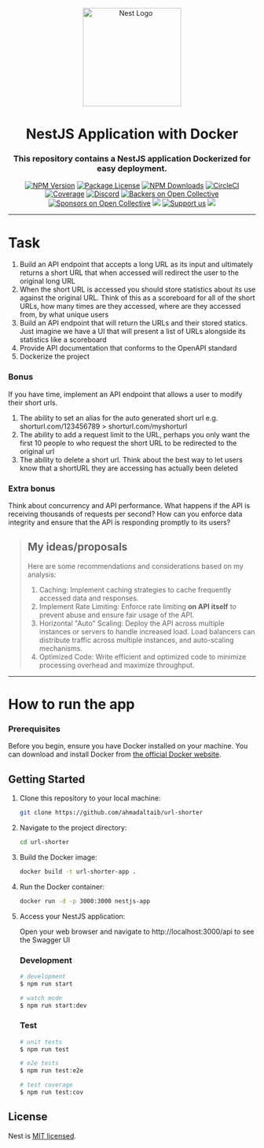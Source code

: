 <p align="center">
  <a href="http://nestjs.com/" target="blank"><img src="https://nestjs.com/img/logo-small.svg" width="200" alt="Nest Logo" /></a>
</p>

[circleci-image]: https://img.shields.io/circleci/build/github/nestjs/nest/master?token=abc123def456
[circleci-url]: https://circleci.com/gh/nestjs/nest

<H1 align="center">NestJS Application with Docker</H1>
<h3 align="center">This repository contains a NestJS application Dockerized for easy deployment.</h3>
<p align="center">
<a href="https://www.npmjs.com/~nestjscore" target="_blank"><img src="https://img.shields.io/npm/v/@nestjs/core.svg" alt="NPM Version" /></a>
<a href="https://www.npmjs.com/~nestjscore" target="_blank"><img src="https://img.shields.io/npm/l/@nestjs/core.svg" alt="Package License" /></a>
<a href="https://www.npmjs.com/~nestjscore" target="_blank"><img src="https://img.shields.io/npm/dm/@nestjs/common.svg" alt="NPM Downloads" /></a>
<a href="https://circleci.com/gh/nestjs/nest" target="_blank"><img src="https://img.shields.io/circleci/build/github/nestjs/nest/master" alt="CircleCI" /></a>
<a href="https://coveralls.io/github/nestjs/nest?branch=master" target="_blank"><img src="https://coveralls.io/repos/github/nestjs/nest/badge.svg?branch=master#9" alt="Coverage" /></a>
<a href="https://discord.gg/G7Qnnhy" target="_blank"><img src="https://img.shields.io/badge/discord-online-brightgreen.svg" alt="Discord"/></a>
<a href="https://opencollective.com/nest#backer" target="_blank"><img src="https://opencollective.com/nest/backers/badge.svg" alt="Backers on Open Collective" /></a>
<a href="https://opencollective.com/nest#sponsor" target="_blank"><img src="https://opencollective.com/nest/sponsors/badge.svg" alt="Sponsors on Open Collective" /></a>
<a href="https://paypal.me/kamilmysliwiec" target="_blank"><img src="https://img.shields.io/badge/Donate-PayPal-ff3f59.svg"/></a>
<a href="https://opencollective.com/nest#sponsor"  target="_blank"><img src="https://img.shields.io/badge/Support%20us-Open%20Collective-41B883.svg" alt="Support us"></a>
<a href="https://twitter.com/nestframework" target="_blank"><img src="https://img.shields.io/twitter/follow/nestframework.svg?style=social&label=Follow"></a>
</p>
<hr>

# Task
1. Build an API endpoint that accepts a long URL as its input and ultimately returns a short
   URL that when accessed will redirect the user to the original long URL
2. When the short URL is accessed you should store statistics about its use against the
   original URL. Think of this as a scoreboard for all of the short URLs, how many times are
   they accessed, where are they accessed from, by what unique users
3. Build an API endpoint that will return the URLs and their stored statics. Just imagine we
   have a UI that will present a list of URLs alongside its statistics like a scoreboard
4. Provide API documentation that conforms to the OpenAPI standard
5. Dockerize the project

### Bonus
If you have time, implement an API endpoint that allows a user to modify their short urls.
1. The ability to set an alias for the auto generated short url e.g. shorturl.com/123456789 >
   shorturl.com/myshorturl
2. The ability to add a request limit to the URL, perhaps you only want the first 10 people to
   who request the short URL to be redirected to the original url
3. The ability to delete a short url. Think about the best way to let users know that a
   shortURL they are accessing has actually been deleted

### Extra bonus
Think about concurrency and API performance. What happens if the API is receiving thousands
of requests per second? How can you enforce data integrity and ensure that the API is
responding promptly to its users?
> <h2>My ideas/proposals</h2>
> 
> Here are some recommendations and considerations based on my analysis:
> 
>1. Caching: Implement caching strategies to cache frequently accessed data and responses.
>2. Implement Rate Limiting: Enforce rate limiting **on API itself** to prevent abuse and ensure fair usage of the API.
>3. Horizontal "Auto" Scaling: Deploy the API across multiple instances or servers to handle increased load. Load balancers can distribute traffic across multiple instances, and auto-scaling mechanisms.
>4. Optimized Code: Write efficient and optimized code to minimize processing overhead and maximize throughput.

<hr>

# How to run the app 

### Prerequisites

Before you begin, ensure you have Docker installed on your machine. You can download and install Docker from [the official Docker website](https://www.docker.com/products/docker-desktop).

## Getting Started

1. Clone this repository to your local machine:

   ```bash
   git clone https://github.com/ahmadaltaib/url-shorter

2. Navigate to the project directory:
    ```bash
    cd url-shorter

3. Build the Docker image:
    ```bash
   docker build -t url-shorter-app .

4. Run the Docker container:
    ```bash
    docker run -d -p 3000:3000 nestjs-app

5. Access your NestJS application:

    Open your web browser and navigate to http://localhost:3000/api to see the Swagger UI

    ### Development
    
    ```bash
    # development
    $ npm run start
    
    # watch mode
    $ npm run start:dev
    
    ```
    
    ### Test
    
    ```bash
    # unit tests
    $ npm run test
    
    # e2e tests
    $ npm run test:e2e
    
    # test coverage
    $ npm run test:cov
    ```

## License

Nest is [MIT licensed](LICENSE).
